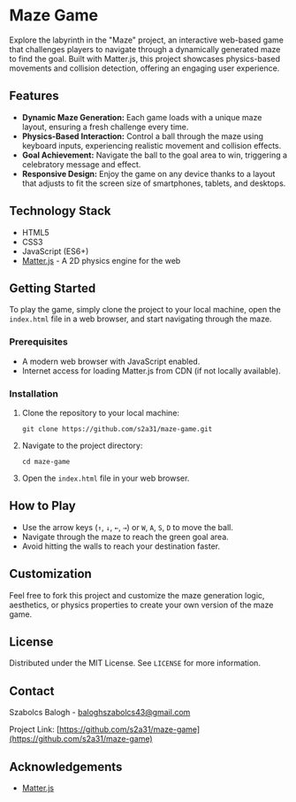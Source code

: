 # Maze Game

Explore the labyrinth in the "Maze" project, an interactive web-based game that challenges players to navigate through a dynamically generated maze to find the goal. Built with Matter.js, this project showcases physics-based movements and collision detection, offering an engaging user experience.

## Features

- **Dynamic Maze Generation:** Each game loads with a unique maze layout, ensuring a fresh challenge every time.
- **Physics-Based Interaction:** Control a ball through the maze using keyboard inputs, experiencing realistic movement and collision effects.
- **Goal Achievement:** Navigate the ball to the goal area to win, triggering a celebratory message and effect.
- **Responsive Design:** Enjoy the game on any device thanks to a layout that adjusts to fit the screen size of smartphones, tablets, and desktops.

## Technology Stack

- HTML5
- CSS3
- JavaScript (ES6+)
- [Matter.js](https://brm.io/matter-js/) - A 2D physics engine for the web

## Getting Started

To play the game, simply clone the project to your local machine, open the `index.html` file in a web browser, and start navigating through the maze.

### Prerequisites

- A modern web browser with JavaScript enabled.
- Internet access for loading Matter.js from CDN (if not locally available).

### Installation

1. Clone the repository to your local machine:
   ```
   git clone https://github.com/s2a31/maze-game.git
   ```
2. Navigate to the project directory:
   ```
   cd maze-game
   ```
3. Open the `index.html` file in your web browser.

## How to Play

- Use the arrow keys (`↑`, `↓`, `←`, `→`) or `W`, `A`, `S`, `D` to move the ball.
- Navigate through the maze to reach the green goal area.
- Avoid hitting the walls to reach your destination faster.

## Customization

Feel free to fork this project and customize the maze generation logic, aesthetics, or physics properties to create your own version of the maze game.

## License

Distributed under the MIT License. See `LICENSE` for more information.

## Contact

Szabolcs Balogh - baloghszabolcs43@gmail.com

Project Link: [https://github.com/s2a31/maze-game](https://github.com/s2a31/maze-game)

## Acknowledgements

- [Matter.js](https://brm.io/matter-js/)

